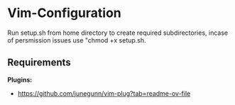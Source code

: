 # Vim-Configuration

Run setup.sh from home directory to create required subdirectories, incase of persmission issues use "chmod +x setup.sh.

## Requirements
 __Plugins:__
 - https://github.com/junegunn/vim-plug?tab=readme-ov-file



